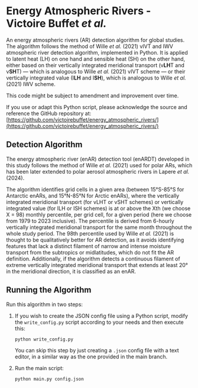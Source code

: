 # Energy Atmospheric Rivers - Victoire Buffet *et al.*

An energy atmospheric rivers (AR) detection algorithm for global studies. The algorithm follows the method of Wille *et al.* (2021) vIVT and IWV atmospheric river detection algorithm, implemented in Python. It is applied to latent heat (LH) on one hand and sensible heat (SH) on the other hand, either based on their vertically integrated meridional transport (v**LH**T and v**SH**T) — which is analogous to Wille *et al.* (2021) vIVT scheme — or their vertically integrated value (I**LH** and I**SH**), which is analogous to Wille *et al.* (2021) IWV scheme.

This code might be subject to amendment and improvement over time.

If you use or adapt this Python script, please acknowledge the source and reference the GitHub repository at:
[https://github.com/victoirebuffet/energy_atmospheric_rivers/](https://github.com/victoirebuffet/energy_atmospheric_rivers/)

## Detection Algorithm

The energy atmospheric river (enAR) detection tool (enARDT) developed in this study follows the method of Wille *et al.* (2021) used for polar ARs, which has been later extended to polar aerosol atmospheric rivers in Lapere *et al.* (2024).

The algorithm identifies grid cells in a given area (between 15°S-85°S for Antarctic enARs, and 15°N-85°N for Arctic enARs), where the vertically integrated meridional transport (for vLHT or vSHT schemes) or vertically integrated value (for ILH or ISH schemes) is at or above the Xth (we choose X = 98) monthly percentile, per grid cell, for a given period (here we choose from 1979 to 2023 inclusive). The percentile is derived from 6-hourly vertically integrated meridional transport for the same month throughout the whole study period. The 98th percentile used by Wille *et al.* (2021) is thought to be qualitatively better for AR detection, as it avoids identifying features that lack a distinct filament of narrow and intense moisture transport from the subtropics or midlatitudes, which do not fit the AR definition. Additionally, if the algorithm detects a continuous filament of extreme vertically integrated meridional transport that extends at least 20° in the meridional direction, it is classified as an enAR.

## Running the Algorithm

Run this algorithm in two steps:

1. If you wish to create the JSON config file using a Python script, modify the `write_config.py` script according to your needs and then execute this:
    ```sh
    python write_config.py
    ```
    You can skip this step by just creating a `.json` config file with a text editor, in a similar way as the one provided in the main branch.

2. Run the main script:
    ```sh
    python main.py config.json
    ```

